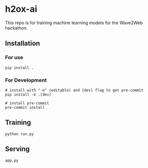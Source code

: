 # h2ox-ai
This repo is for training machine learning models for the Wave2Web hackathon.


## Installation

### For use

    pip install .

### For Development

    # install with "-e" (editable) and [dev] flag to get pre-commit
    pip install -e .[dev]

    # install pre-commit
    pre-commit install


## Training

    python run.py


## Serving

    app.py
